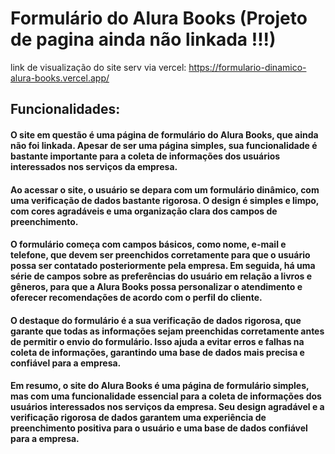 
# Formulário do Alura Books (Projeto de pagina ainda não linkada !!!) <br>

link de visualização do site serv via vercel: https://formulario-dinamico-alura-books.vercel.app/ <br>
 
## Funcionalidades: <br>

#### O site em questão é uma página de formulário do Alura Books, que ainda não foi linkada. Apesar de ser uma página simples, sua funcionalidade é bastante importante para a coleta de informações dos usuários interessados nos serviços da empresa. <br>

#### Ao acessar o site, o usuário se depara com um formulário dinâmico, com uma verificação de dados bastante rigorosa. O design é simples e limpo, com cores agradáveis e uma organização clara dos campos de preenchimento. <br>

#### O formulário começa com campos básicos, como nome, e-mail e telefone, que devem ser preenchidos corretamente para que o usuário possa ser contatado posteriormente pela empresa. Em seguida, há uma série de campos sobre as preferências do usuário em relação a livros e gêneros, para que a Alura Books possa personalizar o atendimento e oferecer recomendações de acordo com o perfil do cliente. <br>

#### O destaque do formulário é a sua verificação de dados rigorosa, que garante que todas as informações sejam preenchidas corretamente antes de permitir o envio do formulário. Isso ajuda a evitar erros e falhas na coleta de informações, garantindo uma base de dados mais precisa e confiável para a empresa. <br>

#### Em resumo, o site do Alura Books é uma página de formulário simples, mas com uma funcionalidade essencial para a coleta de informações dos usuários interessados nos serviços da empresa. Seu design agradável e a verificação rigorosa de dados garantem uma experiência de preenchimento positiva para o usuário e uma base de dados confiável para a empresa.
